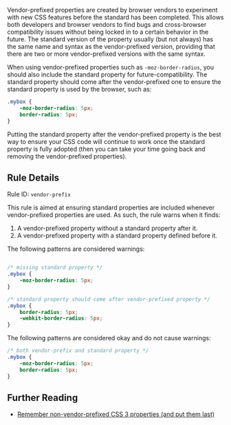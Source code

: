Vendor-prefixed properties are created by browser vendors to experiment with new CSS features before the standard has been completed. This allows both developers and browser vendors to find bugs and cross-browser compatibility issues without being locked in to a certain behavior in the future. The standard version of the property usually (but not always) has the same name and syntax as the vendor-prefixed version, providing that there are two or more vendor-prefixed versions with the same syntax.

When using vendor-prefixed properties such as `-moz-border-radius`, you should also include the standard property for future-compatibility. The standard property should come after the vendor-prefixed one to ensure the standard property is used by the browser, such as:

```css
.mybox {
    -moz-border-radius: 5px;
    border-radius: 5px;
}
```

Putting the standard property after the vendor-prefixed property is the best way to ensure your CSS code will continue to work once the standard property is fully adopted (then you can take your time going back and removing the vendor-prefixed properties).

## Rule Details

Rule ID: `vendor-prefix`

This rule is aimed at ensuring standard properties are included whenever vendor-prefixed properties are used. As such, the rule warns when it finds:

1. A vendor-prefixed property without a standard property after it.
1. A vendor-prefixed property with a standard property defined before it.

The following patterns are considered warnings:

```css

/* missing standard property */
.mybox {
    -moz-border-radius: 5px;
}

/* standard property should come after vendor-prefixed property */
.mybox {
    border-radius: 5px;
    -webkit-border-radius: 5px;
}
```

The following patterns are considered okay and do not cause warnings:

```css
/* both vendor-prefix and standard property */
.mybox {
    -moz-border-radius: 5px;
    border-radius: 5px;
}
```

## Further Reading

* [Remember non-vendor-prefixed CSS 3 properties (and put them last)](http://www.456bereastreet.com/archive/201009/remember_non-vendor-prefixed_css_3_properties_and_put_them_last/)